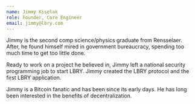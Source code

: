 ```yaml
---
name: Jimmy Kiselak
role: Founder, Core Engineer
email: jimmy@lbry.com
---
```


Jimmy is the second comp science/physics graduate from Rensselaer. After, he found himself mired in government bureaucracy, spending too much time to get too little done.

Ready to work on a project he believed in, Jimmy left a national security programming job to start LBRY. Jimmy created the LBRY protocol and the first LBRY application.

Jimmy is a Bitcoin fanatic and has been since its early days. He has long been interested in the benefits of decentralization.
